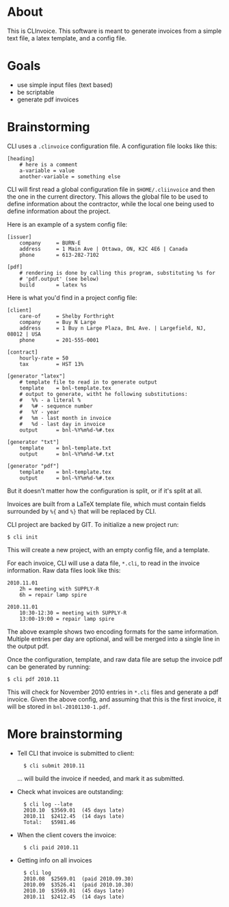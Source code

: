 # About

This is CLInvoice.  This software is meant to generate invoices from a simple
text file, a latex template, and a config file.

# Goals

 - use simple input files (text based)
 - be scriptable
 - generate pdf invoices

# Brainstorming

CLI uses a `.clinvoice` configuration file.  A configuration file looks like
this:

    [heading]
        # here is a comment
        a-variable = value
        another-variable = something else

CLI will first read a global configuration file in `$HOME/.cliinvoice` and
then the one in the current directory.  This allows the global file to be used
to define information about the contractor, while the local one being used to
define information about the project.

Here is an example of a system config file:

    [issuer]
        company     = BURN-E
        address     = 1 Main Ave | Ottawa, ON, K2C 4E6 | Canada
        phone       = 613-282-7102

    [pdf]
        # rendering is done by calling this program, substituting %s for
        # 'pdf.output' (see below)
        build       = latex %s

Here is what you'd find in a project config file:

    [client]
        care-of     = Shelby Forthright
        company     = Buy N Large
        address     = 1 Buy n Large Plaza, BnL Ave. | Largefield, NJ, 08012 | USA
        phone       = 201-555-0001

    [contract]
        hourly-rate = 50
        tax         = HST 13%

    [generator "latex"]
        # template file to read in to generate output
        template    = bnl-template.tex
        # output to generate, witht he following substitutions:
        #   %% - a literal %
        #   %# - sequence number
        #   %Y - year
        #   %m - last month in invoice
        #   %d - last day in invoice
        output      = bnl-%Y%m%d-%#.tex

    [generator "txt"]
        template    = bnl-template.txt
        output      = bnl-%Y%m%d-%#.txt

    [generator "pdf"]
        template    = bnl-template.tex
        output      = bnl-%Y%m%d-%#.tex

But it doesn't matter how the configuration is split, or if it's split at all.

Invoices are built from a LaTeX template file, which must contain fields
surrounded by `%{` and `%}` that will be replaced by CLI.

CLI project are backed by GIT.  To initialize a new project run:

    $ cli init

This will create a new project, with an empty config file, and a template.

For each invoice, CLI will use a data file, `*.cli`, to read in the invoice
information.  Raw data files look like this:

    2010.11.01
        2h = meeting with SUPPLY-R
        6h = repair lamp spire

    2010.11.01
        10:30-12:30 = meeting with SUPPLY-R
        13:00-19:00 = repair lamp spire

The above example shows two encoding formats for the same information.
Multiple entries per day are optional, and will be merged into a single line
in the output pdf.

Once the configuration, template, and raw data file are setup the invoice pdf
can be generated by running:

    $ cli pdf 2010.11

This will check for November 2010 entries in `*.cli` files and generate a pdf
invoice.  Given the above config, and assuming that this is the first invoice,
it will be stored in `bnl-20101130-1.pdf`.

# More brainstorming

- Tell CLI that invoice is submitted to client:

        $ cli submit 2010.11

  ... will build the invoice if needed, and mark it as submitted.

- Check what invoices are outstanding:

        $ cli log --late
        2010.10  $3569.01  (45 days late)
        2010.11  $2412.45  (14 days late)
        Total:   $5981.46

- When the client covers the invoice:

        $ cli paid 2010.11

- Getting info on all invoices

        $ cli log
        2010.08  $2569.01  (paid 2010.09.30)
        2010.09  $3526.41  (paid 2010.10.30)
        2010.10  $3569.01  (45 days late)
        2010.11  $2412.45  (14 days late)


<!-- vim: set tw=78 et sw=2 -->
